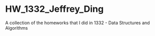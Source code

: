 # HW_1332_Jeffrey_Ding
A collection of the homeworks that I did in 1332 - Data Structures and Algorithms
